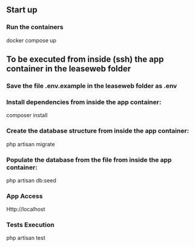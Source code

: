 
## Start up

### Run the containers

docker compose up

## To be executed from inside (ssh) the app container in the leaseweb folder

### Save the file .env.example in the leaseweb folder as .env


### Install dependencies from inside the app container:
composer install

### Create the database structure from inside the app container:
php artisan migrate

### Populate the database from the file from inside the app container:
php artisan db:seed

### App Access
Http://localhost


### Tests Execution

php artisan test



